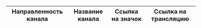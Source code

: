 | Направленность канала | Название канала | Ссылка на значок | Ссылка на трансляцию |
|----------------------|------------------|------------------|-----------------------|
